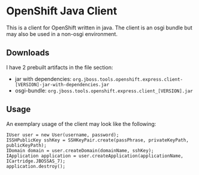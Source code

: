 OpenShift Java Client
=============================

This is a client for OpenShift written in java. The client is an osgi bundle but may also be used in a non-osgi environment.

Downloads
---------

I have 2 prebuilt artifacts in the file section:

* jar with dependencies: `org.jboss.tools.openshift.express.client-[VERSION]-jar-with-dependencies.jar`
* osgi-bundle: `org.jboss.tools.openshift.express.client_[VERSION].jar`

Usage
-----
An exemplary usage of the client may look like the following:

    IUser user = new User(username, password);
    ISSHPublicKey sshKey = SSHKeyPair.create(passPhrase, privateKeyPath, publicKeyPath);
    IDomain domain = user.createDomain(domainName, sshKey);
    IApplication application = user.createApplication(applicationName, ICartridge.JBOSSAS_7); 
    application.destroy();
